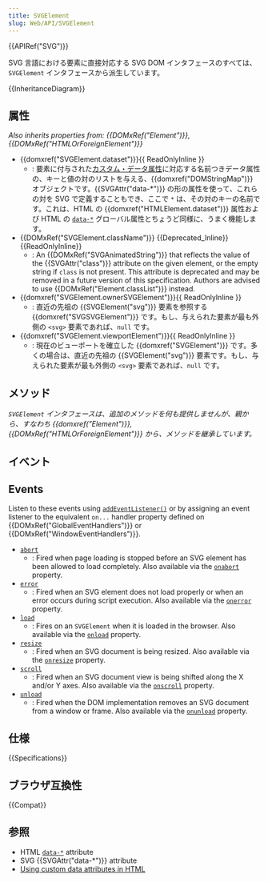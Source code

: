 ```yaml
---
title: SVGElement
slug: Web/API/SVGElement
---
```


{{APIRef("SVG")}}

SVG 言語における要素に直接対応する SVG DOM インタフェースのすべては、`SVGElement` インタフェースから派生しています。

{{InheritanceDiagram}}

## 属性

_Also inherits properties from: {{DOMxRef("Element")}}, {{DOMxRef("HTMLOrForeignElement")}}_

- {{domxref("SVGElement.dataset")}}{{ ReadOnlyInline }}
  - : 要素に付与された[カスタム・データ属性](/ja/docs/Web/Guide/HTML/Using_data_attributes)に対応する名前つきデータ属性の、キーと値の対のリストを与える、{{domxref("DOMStringMap")}} オブジェクトです。{{SVGAttr("data-*")}} の形の属性を使って、これらの対を SVG で定義することもでき、ここで `*` は、その対のキーの名前です。これは、HTML の {{domxref("HTMLElement.dataset")}} 属性および HTML の [`data-*`](/ja/docs/Web/HTML/Global_attributes/data-*) グローバル属性とちょうど同様に、うまく機能します。
- {{DOMxRef("SVGElement.className")}} {{Deprecated_Inline}}{{ReadOnlyInline}}
  - : An {{DOMxRef("SVGAnimatedString")}} that reflects the value of the {{SVGAttr("class")}} attribute on the given element, or the empty string if `class` is not present. This attribute is deprecated and may be removed in a future version of this specification. Authors are advised to use {{DOMxRef("Element.classList")}} instead.
- {{domxref("SVGElement.ownerSVGElement")}}{{ ReadOnlyInline }}
  - : 直近の先祖の {{SVGElement("svg")}} 要素を参照する {{domxref("SVGSVGElement")}} です。もし、与えられた要素が最も外側の `<svg>` 要素であれば、`null` です。
- {{domxref("SVGElement.viewportElement")}}{{ ReadOnlyInline }}
  - : 現在のビューポートを確立した {{domxref("SVGElement")}} です。多くの場合は、直近の先祖の {{SVGElement("svg")}} 要素です。もし、与えられた要素が最も外側の `<svg>` 要素であれば、`null` です。

## メソッド

_`SVGElement` インタフェースは、追加のメソッドを何も提供しませんが、親から、すなわち {{domxref("Element")}}, {{DOMxRef("HTMLOrForeignElement")}} から、メソッドを継承しています。_

## イベント

## Events

Listen to these events using [`addEventListener()`](/ja/docs/Web/API/EventTarget/addEventListener) or by assigning an event listener to the equivalent `on...` handler property defined on {{DOMxRef("GlobalEventHandlers")}} or {{DOMxRef("WindowEventHandlers")}}.

- [`abort`](/ja/docs/Web/API/SVGElement/abort_event)
  - : Fired when page loading is stopped before an SVG element has been allowed to load completely.
    Also available via the [`onabort`](/ja/docs/Web/API/GlobalEventHandlers/onabort) property.
- [`error`](/ja/docs/Web/API/SVGElement/error_event)
  - : Fired when an SVG element does not load properly or when an error occurs during script execution.
    Also available via the [`onerror`](/ja/docs/Web/API/GlobalEventHandlers/onerror) property.
- [`load`](/ja/docs/Web/API/SVGElement/load_event)
  - : Fires on an `SVGElement` when it is loaded in the browser.
    Also available via the [`onload`](/ja/docs/Web/API/GlobalEventHandlers/onload) property.
- [`resize`](/ja/docs/Web/API/SVGElement/resize_event)
  - : Fired when an SVG document is being resized.
    Also available via the [`onresize`](/ja/docs/Web/API/GlobalEventHandlers/onresize) property.
- [`scroll`](/ja/docs/Web/API/SVGElement/scroll_event)
  - : Fired when an SVG document view is being shifted along the X and/or Y axes.
    Also available via the [`onscroll`](/ja/docs/Web/API/GlobalEventHandlers/onscroll) property.
- [`unload`](/ja/docs/Web/API/SVGElement/unload_event)
  - : Fired when the DOM implementation removes an SVG document from a window or frame.
    Also available via the [`onunload`](/ja/docs/Web/API/WindowEventHandlers/onunload) property.

## 仕様

{{Specifications}}

## ブラウザ互換性

{{Compat}}

## 参照

- HTML [`data-*`](/ja/docs/Web/HTML/Global_attributes/data-*) attribute
- SVG {{SVGAttr("data-*")}} attribute
- [Using custom data attributes in HTML](/ja/docs/Web/Guide/HTML/Using_data_attributes)
